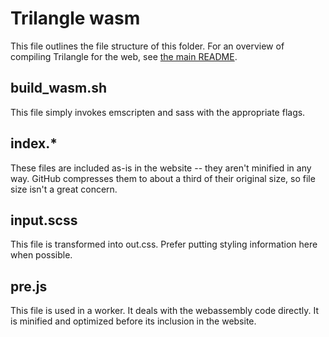 # Trilangle wasm

This file outlines the file structure of this folder. For an overview of compiling Trilangle for the web, see [the main README][1].

## build_wasm.sh

This file simply invokes emscripten and sass with the appropriate flags.

## index.*

These files are included as-is in the website -- they aren't minified in any way. GitHub compresses them to about a third of their original size, so file size isn't a great concern.

## input.scss

This file is transformed into out.css. Prefer putting styling information here when possible.

## pre.js

This file is used in a worker. It deals with the webassembly code directly. It is minified and optimized before its inclusion in the website.

[1]: ../README.md#compiling-for-the-web
